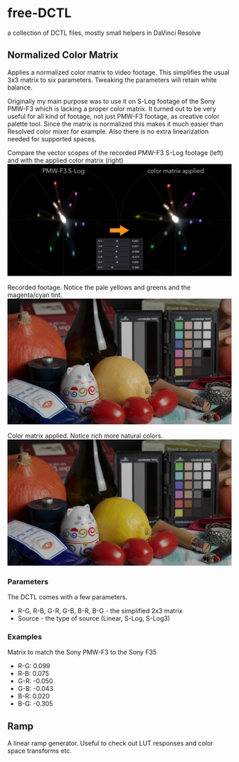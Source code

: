 # free-DCTL
a collection of DCTL files, mostly small helpers in DaVinci Resolve

## Normalized Color Matrix
Applies a normalized color matrix to video footage. This simplifies the usual 3x3 matrix to six parameters. Tweaking the parameters will retain white balance.

Originally my main purpose was to use it on S-Log footage of the Sony PMW-F3 which is lacking a proper color matrix.
It turned out to be very useful for all kind of footage, not just PMW-F3 footage, as creative color palette tool.
Since the matrix is normalized this makes it much easier than Resolved color mixer for example. Also there is no extra linearization needed for supported spaces.

Compare the vector scopes of the recorded PMW-F3 S-Log footage (left) and with the applied color matrix (right)
![MatrixTransform](docs/images/matrix_transform.jpg)

Recorded footage. Notice the pale yellows and greens and the magenta/cyan tint.
![StillNoMatrix](docs/images/still_no_matrix.jpg)

Color matrix applied. Notice rich more natural colors.
![StillWithMatrix](docs/images/still_matrix.jpg)

### Parameters
The DCTL comes with a few parameters.

* R-G, R-B, G-R, G-B, B-R, B-G - the simplified 2x3 matrix
* Source - the type of source (Linear, S-Log, S-Log3)

### Examples
Matrix to match the Sony PMW-F3 to the Sony F35
* R-G: 0.099
* R-B: 0.075
* G-R: -0.050
* G-B: -0.043
* B-R: 0.020
* B-G: -0.305

## Ramp
A linear ramp generator. Useful to check out LUT responses and color space transforms etc.
